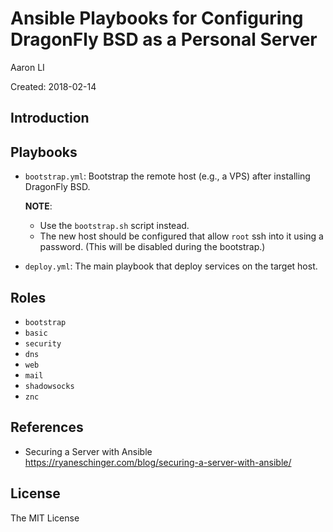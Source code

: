 Ansible Playbooks for Configuring DragonFly BSD as a Personal Server
====================================================================

Aaron LI

Created: 2018-02-14

Introduction
------------

Playbooks
---------
* `bootstrap.yml`:
  Bootstrap the remote host (e.g., a VPS) after installing DragonFly BSD.

  **NOTE**:
  - Use the `bootstrap.sh` script instead.
  - The new host should be configured that allow `root` ssh into it using
    a password. (This will be disabled during the bootstrap.)

* `deploy.yml`:
  The main playbook that deploy services on the target host.

Roles
-----
* `bootstrap`
* `basic`
* `security`
* `dns`
* `web`
* `mail`
* `shadowsocks`
* `znc`

References
----------
* Securing a Server with Ansible
  https://ryaneschinger.com/blog/securing-a-server-with-ansible/

License
-------
The MIT License
